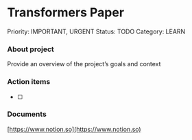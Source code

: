 # Transformers Paper

Priority: IMPORTANT, URGENT
Status: TODO
Category: LEARN

### About project

Provide an overview of the project’s goals and context

### Action items

- [ ]  

### Documents

[https://www.notion.so](https://www.notion.so)
